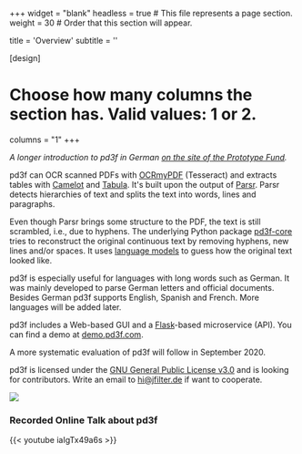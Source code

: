 +++
widget = "blank"
headless = true  # This file represents a page section.
weight = 30  # Order that this section will appear.

title = 'Overview'
subtitle = ''

[design]
  # Choose how many columns the section has. Valid values: 1 or 2.
  columns = "1"
+++

*A longer introduction to pd3f in German [on the site of the Prototype Fund](https://demoweek.prototypefund.de/projects/06-ddd.html).*

pd3f can OCR scanned PDFs with [OCRmyPDF](https://github.com/jbarlow83/OCRmyPDF) (Tesseract) and extracts tables with [Camelot](https://github.com/camelot-dev/camelot) and [Tabula](https://github.com/tabulapdf/tabula).
It's built upon the output of [Parsr](https://github.com/axa-group/Parsr).
Parsr detects hierarchies of text and splits the text into words, lines and paragraphs.

Even though Parsr brings some structure to the PDF, the text is still scrambled, i.e., due to hyphens.
The underlying Python package [pd3f-core](https://github.com/pd3f/pd3f-core) tries to reconstruct the original continuous text by removing hyphens, new lines and/or spaces.
It uses [language models](https://machinelearningmastery.com/statistical-language-modeling-and-neural-language-models/) to guess how the original text looked like.

pd3f is especially useful for languages with long words such as German.
It was mainly developed to parse German letters and official documents.
Besides German pd3f supports English, Spanish and French.
More languages will be added later.

pd3f includes a Web-based GUI and a [Flask](https://flask.palletsprojects.com/)-based microservice (API).
You can find a demo at [demo.pd3f.com](https://demo.pd3f.com).

A more systematic evaluation of pd3f will follow in September 2020.

pd3f is licensed under the [GNU General Public License v3.0](https://www.gnu.org/licenses/gpl-3.0.en.html) and is looking for contributors. Write an email to [hi@jfilter.de](mailto:hi@jfilter.de) if want to cooperate.

![](/media/flow.jpg)

### Recorded Online Talk about pd3f

{{< youtube iaIgTx49a6s >}}
